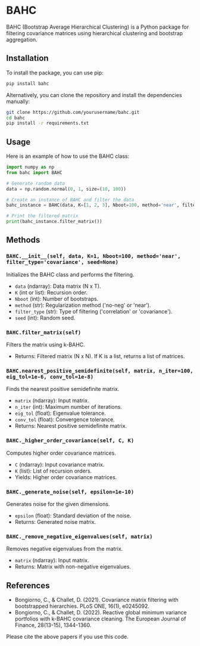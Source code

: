 # BAHC

BAHC (Bootstrap Average Hierarchical Clustering) is a Python package for filtering covariance matrices using hierarchical clustering and bootstrap aggregation.

## Installation

To install the package, you can use pip:

```sh
pip install bahc
```

Alternatively, you can clone the repository and install the dependencies manually:

```sh
git clone https://github.com/yourusername/bahc.git
cd bahc
pip install -r requirements.txt
```

## Usage

Here is an example of how to use the BAHC class:

```python
import numpy as np
from bahc import BAHC

# Generate random data
data = np.random.normal(0, 1, size=(10, 100))

# Create an instance of BAHC and filter the data
bahc_instance = BAHC(data, K=[1, 2, 3], Nboot=100, method='near', filter_type='correlation')

# Print the filtered matrix
print(bahc_instance.filter_matrix())
```

## Methods

### `BAHC.__init__(self, data, K=1, Nboot=100, method='near', filter_type='covariance', seed=None)`

Initializes the BAHC class and performs the filtering.

- `data` (ndarray): Data matrix (N x T).
- `K` (int or list): Recursion order.
- `Nboot` (int): Number of bootstraps.
- `method` (str): Regularization method ('no-neg' or 'near').
- `filter_type` (str): Type of filtering ('correlation' or 'covariance').
- `seed` (int): Random seed.

### `BAHC.filter_matrix(self)`

Filters the matrix using k-BAHC.

- Returns: Filtered matrix (N x N). If K is a list, returns a list of matrices.

### `BAHC.nearest_positive_semidefinite(self, matrix, n_iter=100, eig_tol=1e-6, conv_tol=1e-8)`

Finds the nearest positive semidefinite matrix.

- `matrix` (ndarray): Input matrix.
- `n_iter` (int): Maximum number of iterations.
- `eig_tol` (float): Eigenvalue tolerance.
- `conv_tol` (float): Convergence tolerance.
- Returns: Nearest positive semidefinite matrix.

### `BAHC._higher_order_covariance(self, C, K)`

Computes higher order covariance matrices.

- `C` (ndarray): Input covariance matrix.
- `K` (list): List of recursion orders.
- Yields: Higher order covariance matrices.

### `BAHC._generate_noise(self, epsilon=1e-10)`

Generates noise for the given dimensions.

- `epsilon` (float): Standard deviation of the noise.
- Returns: Generated noise matrix.

### `BAHC._remove_negative_eigenvalues(self, matrix)`

Removes negative eigenvalues from the matrix.

- `matrix` (ndarray): Input matrix.
- Returns: Matrix with non-negative eigenvalues.

## References

- Bongiorno, C., & Challet, D. (2021). Covariance matrix filtering with bootstrapped hierarchies. PLoS ONE, 16(1), e0245092.
- Bongiorno, C., & Challet, D. (2022). Reactive global minimum variance portfolios with k-BAHC covariance cleaning. The European Journal of Finance, 28(13-15), 1344-1360.

Please cite the above papers if you use this code.
